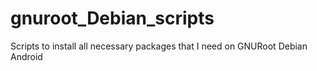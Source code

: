 # gnuroot_Debian_scripts
Scripts to install all necessary packages that I need on GNURoot Debian Android
